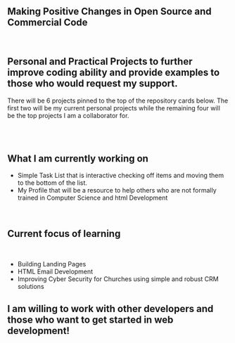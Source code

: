 ## Making Positive Changes in Open Source and Commercial Code
<br>
<h2><strong>Personal</strong> and<strong> Practical</strong> Projects to further improve coding ability and provide  examples to those who would request my support.</h2>

<p>There will be 6 projects pinned to the top of the repository cards below. The first two will be my current personal projects while the remaining four will be the top projects I am a collaborator for.</p>
<br>
<br>
<h2>What I am currently working on</h2>
<p>
  <ul>
    <li>Simple Task List that is interactive checking off items and moving them to the bottom of the list.</li>
    <li>My Profile that will be a resource to help others who are not formally trained in Computer Science and html Development</li>
  </ul>
</p>
<br>
<h2>Current focus of learning</h2>
<br>
<p>
  <ul>
    <li>Building Landing Pages</li>
    <li>HTML Email Development</li>
    <li>Improving Cyber Security for Churches using simple and robust CRM solutions</li>
  </ul>
</p>

## I am willing to work with other developers and those who want to get started in web development!
<!--
**Mikekellydev/Mikekellydev** is a ✨ _special_ ✨ repository because its `README.md` (this file) appears on your GitHub profile.

Here are some ideas to get you started:

- 🔭 I’m currently working on ...
- 🌱 I’m currently learning ...
- 👯 I’m looking to collaborate on ...
- 🤔 I’m looking for help with ...
- 💬 Ask me about ...
- 📫 How to reach me: ...
- 😄 Pronouns: ...
- ⚡ Fun fact: ...
-->
